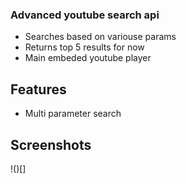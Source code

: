 ### Advanced youtube search api

- Searches based on variouse params
- Returns top 5 results for now
- Main embeded youtube player 

## Features

- Multi parameter search


## Screenshots

!()[]

